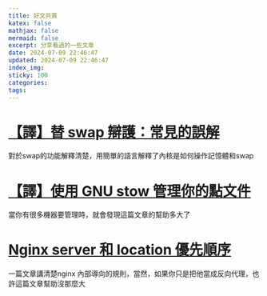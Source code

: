 ```yaml
---
title: 好文共賞
katex: false
mathjax: false
mermaid: false
excerpt: 分享看過的一些文章
date: 2024-07-09 22:46:47
updated: 2024-07-09 22:46:47
index_img:
sticky: 100
categories:
tags:
---
```


# [【譯】替 swap 辯護：常見的誤解](https://farseerfc.me/in-defence-of-swap.html)

對於swap的功能解釋清楚，用簡單的語言解釋了內核是如何操作記憶體和swap

# [【譯】使用 GNU stow 管理你的點文件](https://farseerfc.me/using-gnu-stow-to-manage-your-dotfiles.html)

當你有很多機器要管理時，就會發現這篇文章的幫助多大了

# [Nginx server 和 location 優先順序](https://bigpxuan.blogspot.com/2018/07/nginx-server-location.html)

一篇文章講清楚nginx 內部導向的規則，當然，如果你只是把他當成反向代理，也許這篇文章幫助沒那麼大

